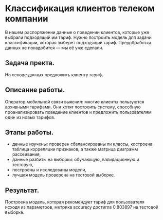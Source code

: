 # Классификация клиентов телеком компании

В нашем распоряжении данные о поведении клиентов, которые уже выбрали подходящий им тариф. Нужно построить модель для задачи классификации, которая выберет подходящий тариф. Предобработка данных не понадобится — мы её уже сделали.

## Задача пректа.
На основе данных предложить клиенту тариф.

## Описание работы.
Оператор мобильной связи выяснил: многие клиенты пользуются архивными тарифами. Они хотят построить систему, способную проанализировать поведение клиентов и предложить пользователям один из новых тарифов.

## Этапы работы.
- данные изучены: проверен сбалансированы ли классы, костроена таблица корреляции признаков, а также матрица диаграмм рассеивания, 
- данные разбиты на выборки: обучающую, валидационную и тестовую,
- построены и исследованы модели,
- лучшая модель проверена на тестовой выборке.

## Результат.
Построена модель, которая рекомендует тариф для пользователя исходя из параметров, метрика accuracy достигла 0.803897 на тестовой выборке.